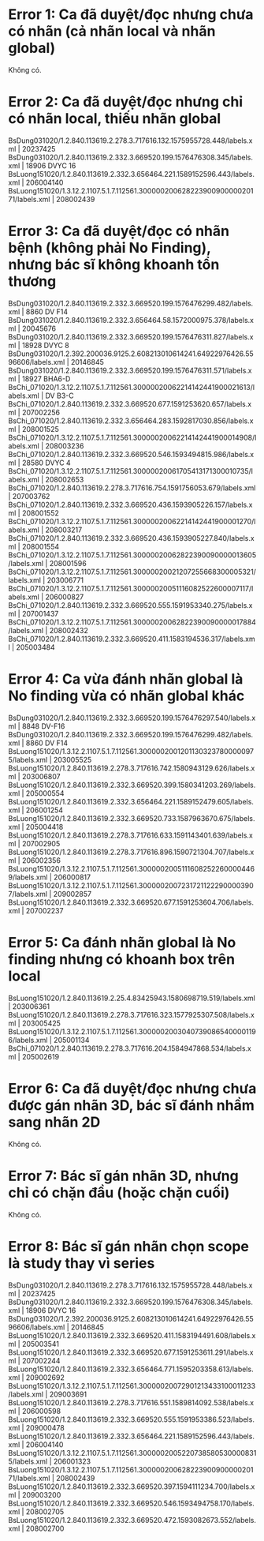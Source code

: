# Error 1: Ca đã duyệt/đọc nhưng chưa có nhãn (cả nhãn local và nhãn global) 
Không có.
# Error 2: Ca đã duyệt/đọc nhưng chỉ có nhãn local, thiếu nhãn global 
BsDung031020/1.2.840.113619.2.278.3.717616.132.1575955728.448/labels.xml | 20237425 \
BsDung031020/1.2.840.113619.2.332.3.669520.199.1576476308.345/labels.xml | 18906 DVYC 16 \
BsLuong151020/1.2.840.113619.2.332.3.656464.221.1589152596.443/labels.xml | 206004140 \
BsLuong151020/1.3.12.2.1107.5.1.7.112561.30000020062822390090000020171/labels.xml | 208002439 
# Error 3: Ca đã duyệt/đọc có nhãn bệnh (không phải No Finding), nhưng bác sĩ không khoanh tổn thương
BsDung031020/1.2.840.113619.2.332.3.669520.199.1576476299.482/labels.xml | 8860 DV F14 \
BsDung031020/1.2.840.113619.2.332.3.656464.58.1572000975.378/labels.xml | 20045676 \
BsDung031020/1.2.840.113619.2.332.3.669520.199.1576476311.827/labels.xml | 18928 DVYC 8 \
BsDung031020/1.2.392.200036.9125.2.608213010614241.64922976426.5596606/labels.xml | 20146845 \
BsDung031020/1.2.840.113619.2.332.3.669520.199.1576476311.571/labels.xml | 18927 BHA6-D \
BsChi_071020/1.3.12.2.1107.5.1.7.112561.30000020062214142441900021613/labels.xml | DV B3-C \
BsChi_071020/1.2.840.113619.2.332.3.669520.677.1591253620.657/labels.xml | 207002256 \
BsChi_071020/1.2.840.113619.2.332.3.656464.283.1592817030.856/labels.xml | 208001525 \
BsChi_071020/1.3.12.2.1107.5.1.7.112561.30000020062214142441900014908/labels.xml | 208003236 \
BsChi_071020/1.2.840.113619.2.332.3.669520.546.1593494815.986/labels.xml | 28580 DVYC 4 \
BsChi_071020/1.3.12.2.1107.5.1.7.112561.30000020061705413171300010735/labels.xml | 208002653 \
BsChi_071020/1.2.840.113619.2.278.3.717616.754.1591756053.679/labels.xml | 207003762 \
BsChi_071020/1.2.840.113619.2.332.3.669520.436.1593905226.157/labels.xml | 208001552 \
BsChi_071020/1.3.12.2.1107.5.1.7.112561.30000020062214142441900001270/labels.xml | 208003217 \
BsChi_071020/1.2.840.113619.2.332.3.669520.436.1593905227.840/labels.xml | 208001554 \
BsChi_071020/1.3.12.2.1107.5.1.7.112561.30000020062822390090000013605/labels.xml | 208001596 \
BsChi_071020/1.3.12.2.1107.5.1.7.112561.30000020021207255668300005321/labels.xml | 203006771 \
BsChi_071020/1.3.12.2.1107.5.1.7.112561.30000020051116082522600007117/labels.xml | 206000827 \
BsChi_071020/1.2.840.113619.2.332.3.669520.555.1591953340.275/labels.xml | 207001437 \
BsChi_071020/1.3.12.2.1107.5.1.7.112561.30000020062822390090000017884/labels.xml | 208002432 \
BsChi_071020/1.2.840.113619.2.332.3.669520.411.1583194536.317/labels.xml | 205003484
# Error 4: Ca vừa đánh nhãn global là No finding vừa có nhãn global khác
BsDung031020/1.2.840.113619.2.332.3.669520.199.1576476297.540/labels.xml | 8848 DV-F16 \
BsDung031020/1.2.840.113619.2.332.3.669520.199.1576476299.482/labels.xml | 8860 DV F14 \
BsLuong151020/1.3.12.2.1107.5.1.7.112561.30000020012011303237800000975/labels.xml | 203005525 \
BsLuong151020/1.2.840.113619.2.278.3.717616.742.1580943129.626/labels.xml | 203006807 \
BsLuong151020/1.2.840.113619.2.332.3.669520.399.1580341203.269/labels.xml | 205000554 \
BsLuong151020/1.2.840.113619.2.332.3.656464.221.1589152479.605/labels.xml | 206001254 \
BsLuong151020/1.2.840.113619.2.332.3.669520.733.1587963670.675/labels.xml | 205004418 \
BsLuong151020/1.2.840.113619.2.278.3.717616.633.1591143401.639/labels.xml | 207002905 \
BsLuong151020/1.2.840.113619.2.278.3.717616.896.1590721304.707/labels.xml | 206002356 \
BsLuong151020/1.3.12.2.1107.5.1.7.112561.30000020051116082522600004469/labels.xml | 206000817 \
BsLuong151020/1.3.12.2.1107.5.1.7.112561.30000020072317211222900003907/labels.xml | 209002857 \
BsLuong151020/1.2.840.113619.2.332.3.669520.677.1591253604.706/labels.xml | 207002237
# Error 5: Ca đánh nhãn global là No finding nhưng có khoanh box trên local 
BsLuong151020/1.2.840.113619.2.25.4.83425943.1580698719.519/labels.xml | 203006361 \
BsLuong151020/1.2.840.113619.2.278.3.717616.323.1577925307.508/labels.xml | 203005425 \
BsLuong151020/1.3.12.2.1107.5.1.7.112561.30000020030407390865400001196/labels.xml | 205001134 \
BsChi_071020/1.2.840.113619.2.278.3.717616.204.1584947868.534/labels.xml | 205002619
# Error 6: Ca đã duyệt/đọc nhưng chưa được gán nhãn 3D, bác sĩ đánh nhầm sang nhãn 2D 
Không có.
# Error 7: Bác sĩ gán nhãn 3D, nhưng chỉ có chặn đầu (hoặc chặn cuối) 
Không có.
# Error 8: Bác sĩ gán nhãn chọn scope là study thay vì series 
BsDung031020/1.2.840.113619.2.278.3.717616.132.1575955728.448/labels.xml | 20237425 \
BsDung031020/1.2.840.113619.2.332.3.669520.199.1576476308.345/labels.xml | 18906 DVYC 16 \
BsDung031020/1.2.392.200036.9125.2.608213010614241.64922976426.5596606/labels.xml | 20146845 \
BsLuong151020/1.2.840.113619.2.332.3.669520.411.1583194491.608/labels.xml | 205003541 \
BsLuong151020/1.2.840.113619.2.332.3.669520.677.1591253611.291/labels.xml | 207002244 \
BsLuong151020/1.2.840.113619.2.332.3.656464.771.1595203358.613/labels.xml | 209002692 \
BsLuong151020/1.3.12.2.1107.5.1.7.112561.30000020072901213433100011233/labels.xml | 209003691 \
BsLuong151020/1.2.840.113619.2.278.3.717616.551.1589814092.538/labels.xml | 206000598 \
BsLuong151020/1.2.840.113619.2.332.3.669520.555.1591953386.523/labels.xml | 209000478 \
BsLuong151020/1.2.840.113619.2.332.3.656464.221.1589152596.443/labels.xml | 206004140 \
BsLuong151020/1.3.12.2.1107.5.1.7.112561.30000020052207385805300008315/labels.xml | 206001323 \
BsLuong151020/1.3.12.2.1107.5.1.7.112561.30000020062822390090000020171/labels.xml | 208002439 \
BsLuong151020/1.2.840.113619.2.332.3.669520.397.1594111234.700/labels.xml | 209003200 \
BsLuong151020/1.2.840.113619.2.332.3.669520.546.1593494758.170/labels.xml | 208002705 \
BsLuong151020/1.2.840.113619.2.332.3.669520.472.1593082673.552/labels.xml | 208002700